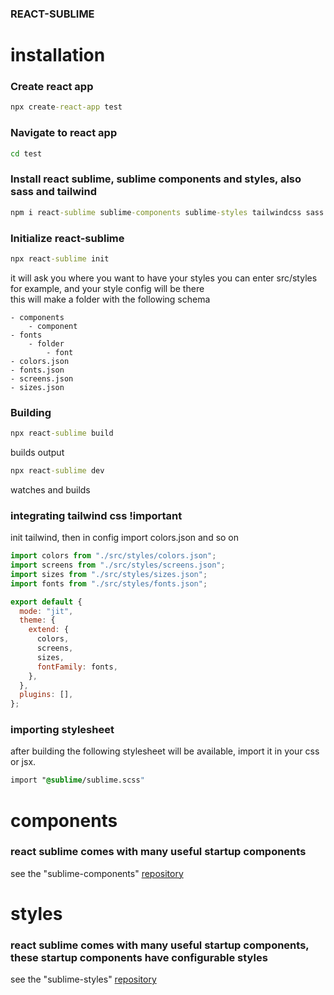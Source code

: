 ### REACT-SUBLIME

# installation

### Create react app

```cmd
npx create-react-app test
```

### Navigate to react app
```cmd
cd test
```

### Install react sublime, sublime components and styles, also sass and tailwind

```cmd
npm i react-sublime sublime-components sublime-styles tailwindcss sass sass-loader
```

### Initialize react-sublime
```cmd
npx react-sublime init
```
it will ask you where you want to have your styles
you can enter src/styles for example, and your style config will be there
<br>
this will make a folder with the following schema

```plain
- components
    - component
- fonts
    - folder
        - font
- colors.json
- fonts.json
- screens.json
- sizes.json
```

### Building

```cmd
npx react-sublime build
```
builds output
```cmd
npx react-sublime dev
```
watches and builds

### integrating tailwind css !important

init tailwind, then in config import colors.json and so on

```js
import colors from "./src/styles/colors.json";
import screens from "./src/styles/screens.json";
import sizes from "./src/styles/sizes.json";
import fonts from "./src/styles/fonts.json";

export default {
  mode: "jit",
  theme: {
    extend: {
      colors,
      screens,
      sizes,
      fontFamily: fonts,
    },
  },
  plugins: [],
};

```

### importing stylesheet

after building the following stylesheet will be available, import it in your css or jsx.

```css
import "@sublime/sublime.scss"
```

# components

### react sublime comes with many useful startup components

see the "sublime-components" [repository](https://github.com/Damian-Mostert/sublime-components)

# styles

### react sublime comes with many useful startup components, these startup components have configurable styles


see the "sublime-styles" [repository](https://github.com/Damian-Mostert/sublime-styles)

